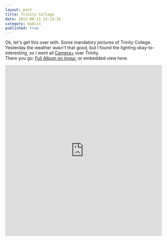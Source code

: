 ```yaml
---
layout: post
title: Trinity College
date: 2012-09-11 13:15:24
category: dublin
published: true
---
```


Ok, let's get this over with. Some mandatory pictures of Trinity College. Yesterday the weather wasn't that good, but I found the lighting okay-to-interesting, so I went all [Camera+](http://itunes.apple.com/us/app/camera+/id329670577?mt=8) over Trinity.  
There you go: [Full Album on imgur](http://imgur.com/a/XfgSH#0), or embedded view here.
<iframe class="imgur-album" width="100%" height="550" frameborder="0" src="http://imgur.com/a/XfgSH/embed"></iframe> 
